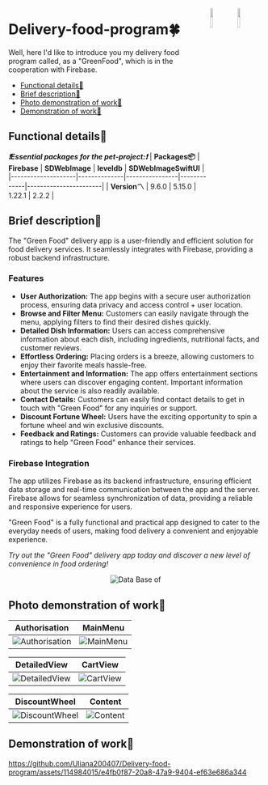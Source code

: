 <a href="https://developer.apple.com/xcode/swiftui/"><img src="https://img.icons8.com/?size=512&id=24465&format=png" align="right" width="10%"></a>
<a href="https://developer.apple.com/xcode/swiftui/"><img src="https://i.imgur.com/d3rYNMV.jpg" align="right" width="10%"></a>

# Delivery-food-program🍀
Well, here I'd like to introduce you my delivery food program called, as a "GreenFood", which is in the cooperation with Firebase.
-  [Functional details📍](#Functional-details📍)
-  [Brief description🔖](#Brief-description🔖)
-  [Photo demonstration of work📸](#Photo-demonstration-of-work📸)
-  [Demonstration of work📲](#Demonstration-of-work📲)
<a name="Functional-details📍"/></a>
## Functional details📍
**_❗️Essential packages for the pet-project:❗️_**
| **Packages📦**      | **Firebase** | **SDWebImage** | **leveldb** | **SDWebImageSwiftUI** |
|--------------------|--------------|----------------|-------------|-----------------------|
| **Version〽️**        | 9.6.0        | 5.15.0         | 1.22.1      | 2.2.2                 |

<a name="Brief-description🔖"/></a>
## Brief description🔖

The "Green Food" delivery app is a user-friendly and efficient solution for food delivery services. It seamlessly integrates with Firebase, providing a robust backend infrastructure. 

### Features

- **User Authorization:** The app begins with a secure user authorization process, ensuring data privacy and access control + user location.
- **Browse and Filter Menu:** Customers can easily navigate through the menu, applying filters to find their desired dishes quickly.
- **Detailed Dish Information:** Users can access comprehensive information about each dish, including ingredients, nutritional facts, and customer reviews.
- **Effortless Ordering:** Placing orders is a breeze, allowing customers to enjoy their favorite meals hassle-free.
- **Entertainment and Information:** The app offers entertainment sections where users can discover engaging content. Important information about the service is also readily available.
- **Contact Details:** Customers can easily find contact details to get in touch with "Green Food" for any inquiries or support.
- **Discount Fortune Wheel:** Users have the exciting opportunity to spin a fortune wheel and win exclusive discounts.
- **Feedback and Ratings:** Customers can provide valuable feedback and ratings to help "Green Food" enhance their services.

### Firebase Integration

The app utilizes Firebase as its backend infrastructure, ensuring efficient data storage and real-time communication between the app and the server. Firebase allows for seamless synchronization of data, providing a reliable and responsive experience for users.

"Green Food" is a fully functional and practical app designed to cater to the everyday needs of users, making food delivery a convenient and enjoyable experience.

*Try out the "Green Food" delivery app today and discover a new level of convenience in food ordering!*
<p align="center">
  <img src="https://i.imgur.com/9HL3eux.png" alt="Data Base of "Green Food">
</p>

<a name="Photo-demonstration-of-work📸"/></a>
## Photo demonstration of work📸

Authorisation  | MainMenu
:-: | :-:
![Authorisation](https://i.imgur.com/IgIfDxZ.png) | ![MainMenu](https://i.imgur.com/Xwo8Bzg.png)

DetailedView | CartView
:-: | :-:
![DetailedView](https://i.imgur.com/IkDUhQb.png) | ![CartView](https://i.imgur.com/jOB4uBe.png)

DiscountWheel | Content
:-: | :-:
![DiscountWheel](https://i.imgur.com/FUSQxLt.png) | ![Content](https://i.imgur.com/sR3G3td.png)




<a name="Demonstration-of-work📲"/></a>
## Demonstration of work📲


https://github.com/Uliana200407/Delivery-food-program/assets/114984015/e4fb0f87-20a8-47a9-9404-ef63e686a344



